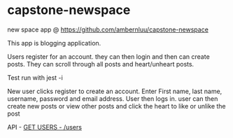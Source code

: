 # capstone-newspace
new space app @ https://github.com/ambernluu/capstone-newspace

This app is blogging application. 

Users register for an account. they can then login and then can create posts. They can scroll through all posts and heart/unheart posts. 

Test run with jest -i

New user clicks register to create an account. Enter First name, last name, username, password and email address. User then logs in. user can then create new posts or view other posts and click the heart to like or unlike the post

API - 
[GET USERS - /users](https://github.com/ambernluu/capstone-newspace/blob/main/NewSpace.postman_collection.json)
